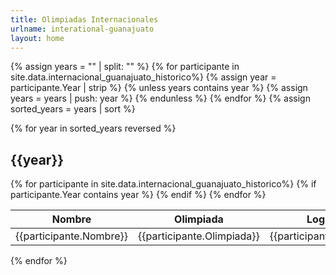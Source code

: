 ```yaml
---
title: Olimpiadas Internacionales
urlname: interational-guanajuato
layout: home
---
```


  {% assign years = "" | split: "" %}
  {% for participante in site.data.internacional_guanajuato_historico%}
    {% assign year = participante.Year | strip %}
    {% unless years contains year %}
      {% assign years = years | push: year %}
    {% endunless %}
  {% endfor %}
  {% assign sorted_years = years | sort %}

  <div class= "row">
  {% for year in sorted_years reversed %}
  <h2 class="text-center">{{year}}</h2>
  <table class="table table-dark table-hover">
    <thead>
      <tr>
        <th scope="col">Nombre</th>
        <th scope="col">Olimpiada</th>
        <th scope="col">Logro</th>
      </tr>
    </thead>
    <tbody>
    {% for participante in site.data.internacional_guanajuato_historico%}
    {% if participante.Year contains year %}
    <tr>
      <td>{{participante.Nombre}}</td>
      <td>{{participante.Olimpiada}}</td>
      <td>{{participante.Logro}}</td>
    </tr>
    {% endif %}
    {% endfor %}
    </tbody>
  </table>
  {% endfor %}
</div>